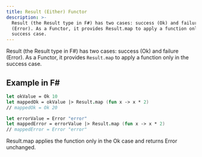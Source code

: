 ```yaml
---
title: Result (Either) Functor
description: >-
  Result (the Result type in F#) has two cases: success (Ok) and failure
  (Error). As a Functor, it provides Result.map to apply a function only in the
  success case.
---
```

Result (the Result type in F#) has two cases: success (Ok) and failure (Error). As a Functor, it provides `Result.map` to apply a function only in the success case.

## Example in F#

```fsharp
let okValue = Ok 10
let mappedOk = okValue |> Result.map (fun x -> x * 2)
// mappedOk = Ok 20

let errorValue = Error "error"
let mappedError = errorValue |> Result.map (fun x -> x * 2)
// mappedError = Error "error"
```

Result.map applies the function only in the Ok case and returns Error unchanged.
